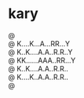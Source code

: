 # kary

@ <br/>
@ K....K...A...RR...Y<br/>
@ K..K....A.A..R.R..Y<br/>
@ KK......AAA..RR...Y<br/>
@ K..K....A.A..R.R..<br/>
@ K....K..A.A..R.R..<br/>
@ <br/>

<!--
@ ...............
@ K..K..A..RR...Y @
@ K.K..A.A.R.R..Y @
@ KK...AAA.RR...Y @
@ K.K..A.A.R.R.. @
@ K..K.A.A.R.R.. @
@ .................
-->
